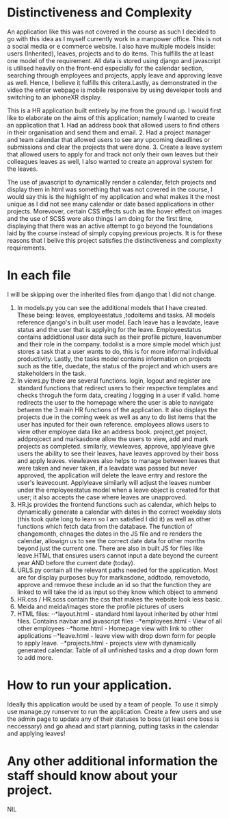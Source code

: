 
# Distinctiveness and Complexity
An application like this was not covered in the course as such I decided to go with this idea as I myself currently work in a manpower office. This is not a social media or e commerce website. I also have multiple models inside: users (Inherited), leaves, projects and to do items. This fulfills the at least one model of the requirement. All data is stored using django and javascript is utilised heavily on the front-end especially for the calendar section, searching through employees and projects, apply leave and approving leave as well. Hence, I believe it fulfills this critera.Lastly, as demonstrated in the video the entier webpage is mobile responsive by using developer tools and switching to an iphoneXR display.

This is a HR application built entirely by me from the ground up. I would first like to elaborate on the aims of this application; namely I wanted to create an application that 1. Had an address book that allowed users to find others in their organisation and send them and email. 2. Had a project manager and team calendar that allowed users to see any upcoming deadlines or submissions and clear the projects that were done. 3. Create a leave system that allowed users to apply for and track not only their own leaves but their colleagues leaves as well, I also wanted to create an approval system for the leaves.

The use of javascript to dynamicallly render a calendar, fetch projects and display them in html was something that was not covered in the course, I would say this is the highlight of my application and what makes it the most unique as I did not see many calendar or date based applications in other projects. Morevover, certain CSS effects such as the hover effect on images and the use of SCSS were also things I am doing for the first time, displaying that there was an active attempt to go beyond the foundations laid by the course instead of simply copying previous projects. It is for these reasons that I belive this project satisfies the distinctiveness and complexity requirements.

# In each file
I will be skipping over the inherited files from django that I did not change. 
1. In models.py you can see the additional models that I have created. These being: leaves, employeestatus ,todoitems and tasks. All models reference django's in built user model. Each leave has a leavdate, leave status and the user that is applying for the leave. Employeestatus contains addidtional user data such as their profile picture, leavenumber and their role in the company. todolist is a more simple model which just stores a task that a user wants to do, this is for more informal individual productivity. Lastly, the tasks model contains information on projects such as the title, duedate, the status of the project and which users are stakeholders in the task.
2. In views.py there are several functions. login, logout and register are standard functions that redirect users to their respective templates and checks throguh the form data, creating / logging in a user if valid. home redirects the user to the homepage where the user is able to navigate between the 3 main HR functions of the application. It also displays the projects due in the coming week as well as any to do list items that the user has inputed for their own reference. employees allows users to view other employee data like an address book. project,get project, addprojcect and markasdone allow the users to view, add and mark projects as completed. similarly, viewleaves, approve, applyleave give users the ability to see their leaves, have leaves approved by their boss and apply leaves. viewleaves also helps to manage between leaves that were taken and never taken, if a leavdate was passed but never approved, the application will delete the leave entry and restore the user's leavecount. Applyleave similarly will adjust the leaves number under the employeestatus model when a leave object is created for that user; it also accepts the case where leaves are unapproved. 
3. HR.js provides the frontend functions such as calendar, which helps to dynamically generate a calendar with dates in the correct weekday slots (this took quite long to learn so I am satisfied I did it) as well as other functions which fetch data from the database. The function of changemonth, chnages the dates in the JS file and re renders the calendar, allowign us to see the correct date data for other months beyond just the current one. There are also in built JS for files like leave.HTML that ensures users cannot input a date beyond the cureent year AND before the current date (today).
4. URLS.py contain all the relevant paths needed for the application. Most are for display purposes buy for markasdone, addtodo, removetodo, approve and remvoe these include an id so that the function they are linked to will take the id as input so they know which object to ammend
5. HR.css / HR.scss contain the css that makes the website look less basic. 
6. Meida and meida/images store the profile pictures of users
7. HTML files:
⋅⋅*layout.html - standard html layout inherited by other html files. Contains navbar and javascript files
⋅⋅*employees.html - View of all other employees
⋅⋅*home.html - Homepage view with link to other applications
⋅⋅*leave.html - leave view with drop down form for people to apply leave.
⋅⋅*projects.html - projects view with dynamically generated calendar. Table of all unfinished tasks and a drop down form to add more.



# How to run your application.
Ideally this application would be used by a team of people. To use it simply use manage.py runserver to run the application. Create a few users and use the admin page to update any of their statuses to boss (at least one boss is neccessary) and go ahead and start planning, putting tasks in the calendar and applying leaves!

# Any other additional information the staff should know about your project.
NIL
